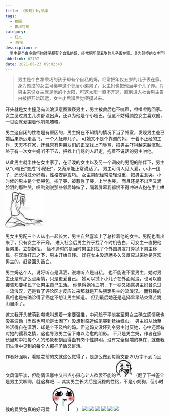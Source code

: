 ```yaml
---
title: 《欲晓》by品丰
tags:
  - 校园
  - 青梅竹马
category:
  - 扫文
  - Ⅰ强推
description: >-
  男主是个白净乖巧的孩子却有个自私的妈，经常把年仅五岁的儿子丢在家。身为颜控的女主可稀罕这个邻居小弟弟了，女主妈也把他当半个儿子养。对男主来说女主就是他的小太阳，可这太阳一直不开窍，直到进入社会男主告白被拒开始疏远，女主才后知后觉咂摸过来。
abbrlink: 62787
date: 2021-06-23 09:02:43
---
```

<meta name="referrer" content="no-referrer" />

> 男主是个白净乖巧的孩子却有个自私的妈，经常把年仅五岁的儿子丢在家。身为颜控的女主可稀罕这个邻居小弟弟了，女主妈也把他当半个儿子养。对男主来说女主就是他的小太阳，可这太阳一直不开窍，直到进入社会男主告白被拒开始疏远，女主才后知后觉咂摸过来。

开头就是女主撞见有流浪汉意图猥亵男主，男主被救后也不吭声，噔噔噔跑回家。
女主见过男主几次都没出声，还以为他是个小哑巴。但这不妨碍颜控女主喜欢他，一见面就爱围着他叽叽喳喳。

男主这自闭的性格是有原因的，男主妈在不知情的情况下当了外室，发现男主爸已婚后果断远走高飞，一个人抚养儿子。
可她又不是个靠谱的妈，干着不正经的工作，天天不在家，还经常有男朋友们的正室找上门辱骂，把男主吓得越来越沉默。
终于有一次女主妈听不下去，把找上门骂的人赶走，抱着不说话的男主哄他。

从此男主就半住在女主家了，在活泼的女主以及另一个调皮的男配的陪伴下，男主从“小哑巴”变成“小结巴”，又渐渐能正常说话了。
男主可谓人见人爱，小小一团子，还长得过分好看，性格安静乖巧。
女主男配经常没轻没重，把男主惹哭。小时候的男主是个爱哭包，摔了哭，被惹急了哭，上学也哭。
而且还是不出声又满脸泪的那种哭，哎哟别说那些邻居婶婶了，隔着屏幕我都恨不得冲进去抱在手上哄<img src="/bq/IMG_1224.JPG" id="bq">

男女主男配三个人从小一起长大，男主自然喜欢上了总拉着他的女主。男配也看出来了，只有女主不开窍。
进入社会后男主终于找了个时机告白，可女主一直把他当弟弟，立刻婉拒。
恰不逢时的是当时男主妈找了个外国男友打算抛下男主移民，在双重打击之下，男主开始自残。
好在女主没琢磨多久又反应过来她是喜欢男主的，赶紧回头告白。

男主妈这个人，说好听点是潇洒，说难听点是自私。
也不能说不爱男主，她对男主还是有那么点柔情，只是更爱自己。
她可以抛下小儿子在外面厮混，也可以直接告知要移民了让男主自己生活。
你觉得她冷血吧，下一秒又揭露男主妈曾杀过一流浪汉，还是看了评论区才反应过来那就是开头猥亵男主的流浪汉。
而移民的真相也是被确诊得了癌症不想让男主知道。
但到最后她还是选择早早结束痛苦跳山自杀了。

这文我开头被萌到嗷嗷叫想着一定要强推，中间趋于平淡甚至男女主确立感情我也没甚波动（当然也可能是太困了）没想到临近结尾哭到猛抽纸巾。
男主妈从始至终活得自在潇洒，却是个不及格的妈。但这妈又没坏到令男主讨厌她，心中还留有对她的孺慕之情，这也导致男主留下难以治愈的阴影。
不只是男主妈，作者在家长里短中把每个人的形象都刻画得血有肉个性鲜明。没有完全极端的存在，就像我们生活中见到的每个人那样矛盾又鲜活。

作者好强啊，看她之前的文就这么觉得了，是怎么做到每篇文都20万字不到而且文风偏平淡，但剧情温馨中又带点小揪心让人欲罢不能的<img src="/bq/IMG_2300.JPG" id="bq">
（翻了下书签全是男主哭唧唧，就这样吧……其实男主长大后是沉稳的性格，不是小奶狗，但小时候的爱哭包真的好可爱<img src="/bq/IMG_2741.JPG" id="bq">）
![](https://wx2.sinaimg.cn/mw690/0069kFhhgy1grs1epxdx5j30n01ds7wi.jpg)
![](https://wx2.sinaimg.cn/mw690/0069kFhhgy1grs1eyuf5hj30n01ds7wi.jpg)
![](https://wx3.sinaimg.cn/mw690/0069kFhhgy1grs1f2vs11j30n01ds4qp.jpg)
![](https://wx4.sinaimg.cn/mw690/0069kFhhgy1grs1f6dbdzj30n01ds1kx.jpg)
![](https://wx2.sinaimg.cn/mw690/0069kFhhgy1grs1f8nnx7j30n01ds7wi.jpg)
![](https://wx4.sinaimg.cn/mw690/0069kFhhgy1grs1famgaoj30n01dsb2a.jpg)